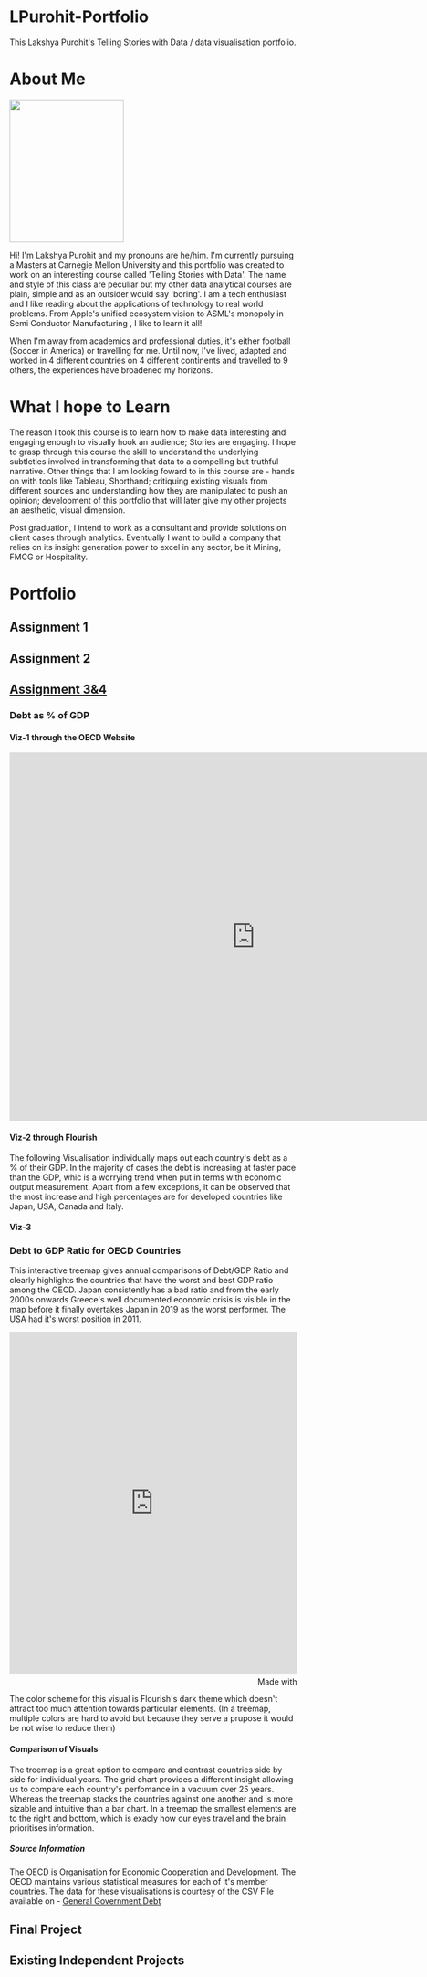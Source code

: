 # LPurohit-Portfolio
This Lakshya Purohit's Telling Stories with Data / data visualisation portfolio.

<div class="flourish-embed flourish-chart" data-src="visualisation/7205615"><script src="https://public.flourish.studio/resources/embed.js"></script></div>

# About Me
<img src="https://user-images.githubusercontent.com/83753036/132281418-03694812-0a92-4a49-b9a9-708b756d76d8.jpg" width="200" height="250"> <br>


Hi! I'm Lakshya Purohit and my pronouns are he/him. I'm currently pursuing a Masters at Carnegie Mellon University and this portfolio was created to work on an interesting course called 'Telling Stories with Data'. The name and style of this class are peculiar but my other data analytical courses are plain, simple and as an outsider would say 'boring'. I am a tech enthusiast and I like reading about the applications of technology to real world problems. From Apple's unified ecosystem vision to ASML's monopoly in Semi Conductor Manufacturing , I like to learn it all!

When I'm away from academics and professional duties, it's either football (Soccer in America) or travelling for me. Until now, I've lived, adapted and worked in 4 different countries on 4 different continents and travelled to 9 others, the experiences have broadened my horizons.


# What I hope to Learn
The reason I took this course is to learn how to make data interesting and engaging enough to visually hook an audience; Stories are engaging. I hope to grasp through this course the skill to understand the underlying subtleties involved in transforming that data to a compelling but truthful narrative. Other things that I am looking foward to in this course are - hands on with tools like Tableau, Shorthand; critiquing existing visuals from different sources and understanding how they are manipulated to push an opinion; development of this portfolio that will later give my other projects an aesthetic, visual dimension.

Post graduation, I intend to work as a consultant and provide solutions on client cases through analytics. Eventually I want to build a company that relies on its 
insight generation power to excel in any sector, be it Mining, FMCG or Hospitality.

# Portfolio

## Assignment 1

## Assignment 2

## [Assignment 3&4](/Smartphones.md)


### Debt as % of GDP

#### Viz-1 through the OECD Website

<iframe src="https://data.oecd.org/chart/6sEi" width="860" height="645" style="border: 0" mozallowfullscreen="true" webkitallowfullscreen="true" allowfullscreen="true"><a href="https://data.oecd.org/chart/6sEi" target="_blank">OECD Chart: General government debt, Total, % of GDP, Annual, 2019</a></iframe>

#### Viz-2 through Flourish

The following Visualisation individually maps out each country's debt as a % of their GDP. In the majority of cases the debt is increasing at faster pace than the GDP, whic is a worrying trend when put in terms with economic output measurement. Apart from a few exceptions, it can be observed that the most increase and high percentages are for developed countries like Japan, USA, Canada and Italy.

<div class="flourish-embed flourish-chart" data-src="visualisation/7255521"><script src="https://public.flourish.studio/resources/embed.js"></script></div>


#### Viz-3

### Debt to GDP Ratio for OECD Countries

This interactive treemap gives annual comparisons of Debt/GDP Ratio and clearly highlights the countries that have the worst and best GDP ratio among the OECD. Japan consistently has a bad ratio and from the early 2000s onwards Greece's well documented economic crisis is visible in the map before it finally overtakes Japan in 2019 as the worst performer. The USA had it's worst position in 2011.

<iframe src='https://flo.uri.sh/visualisation/7255965/embed' title='Interactive or visual content' class='flourish-embed-iframe' frameborder='0' scrolling='no' style='width:100%;height:600px;' sandbox='allow-same-origin allow-forms allow-scripts allow-downloads allow-popups allow-popups-to-escape-sandbox allow-top-navigation-by-user-activation'></iframe><div style='width:100%!;margin-top:4px!important;text-align:right!important;'><a class='flourish-credit' href='https://public.flourish.studio/visualisation/7255965/?utm_source=embed&utm_campaign=visualisation/7255965' target='_top' style='text-decoration:none!important'><img alt='Made with Flourish' src='https://public.flourish.studio/resources/made_with_flourish.svg' style='width:105px!important;height:16px!important;border:none!important;margin:0!important;'> </a></div>

The color scheme for this visual is Flourish's dark theme which doesn't attract too much attention towards particular elements. (In a treemap, multiple colors are hard to avoid but because they serve a prupose it would be not wise to reduce them)

#### Comparison of Visuals

The treemap is a great option to compare and contrast countries side by side for individual years. The grid chart provides a different insight allowing us to compare each country's perfomance in a vacuum over 25 years. Whereas the treemap stacks the countries against one another and is more sizable and intuitive than a bar chart. In a treemap the smallest elements are to the right and bottom, which is exacly how our eyes travel and the brain prioritises information. 

##### Source Information

The OECD is Organisation for Economic Cooperation and Development. The OECD maintains various statistical measures for each of it's member countries. The data for these visualisations is courtesy of the CSV File available on - [General Government Debt](https://data.oecd.org/gga/general-government-debt.htm)




## Final Project

## Existing Independent Projects

